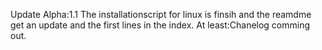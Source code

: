 Update Alpha:1.1
The installationscript for linux is finsih and the reamdme get an update and the first lines in the index.
At least:Chanelog comming out.


